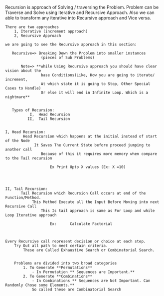 Recursion is approach of Solving / traversing  the Problem.
        Problem can be Traverse and Solve using Iterative and Recursive Approach. 
        Also we can able to transform any iterative into Recursive approach and Vice versa.

    There are two approaches
        1, Iterative (increment approach)
        2, Recursive Approach
        
    we are going to see the Recursive approach in this section:
        
       Recursive=> Breaking Down the Problem into smaller instances
                    (pieces of Sub Problems)

           Note=> **while Using Recursive approach you should have clear vision about the 
                    base Conditions(Like, How you are going to iterate/ increment, 
                    At which state it is going to Stop, Other Special Cases to Handle)
                    Or else it will end in Infinite Loop. Which is a nightmare**
                    
       
       Types of Recursion:
               I,  Head Recursion
              II,  Tail Recursion
          
          
    I, Head Recursion:
            Head Recursion which happens at the initial instead of start of the Node
                 It Saves The Current State before proceed jumping to another call
                    Because of this it requires more memory when compare to the Tail recursion
                        
                        Ex Print Upto X values (Ex: X =10)
              
                   
  
  
    II, Tail Recursion:
           Tail Recursion which Recursion Call occurs at end of the Function/Method.
                This Method Execute all the Input Before Moving into next Recursive Call
                    This Is tail approach is same as For Loop and while Loop Iterative approach
                            
                        Ex:      Calculate Factorial
                        
                        
                        
    Every Recursive call represent decision or choice at each step.
        Try Out all path to meet certain criteria.
            These are Called Exhaustive Search or Combinatorial Search.
            
           
        Problems are divided into two broad categories
            1. To Generate **Permutations**
                - In Permutation ** Sequences are Important.**
            2. To Generate **Combinations**
                - In Combinations ** Sequences are Not Important. Can Randomly Chose some Elements.**
                So called these are Combinatorial Search
    